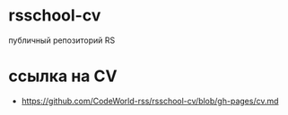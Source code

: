 # rsschool-cv
публичный репозиторий RS

# ссылка на CV
+ https://github.com/CodeWorld-rss/rsschool-cv/blob/gh-pages/cv.md
